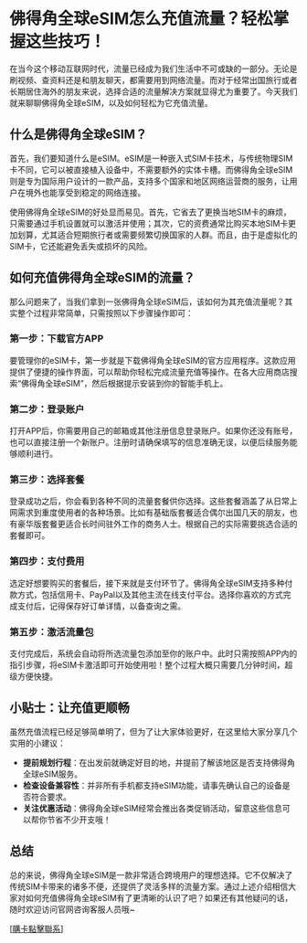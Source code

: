 # 佛得角全球eSIM怎么充值流量？轻松掌握这些技巧！

在当今这个移动互联网时代，流量已经成为我们生活中不可或缺的一部分。无论是刷视频、查资料还是和朋友聊天，都需要用到网络流量。而对于经常出国旅行或者长期居住海外的朋友来说，选择合适的流量解决方案就显得尤为重要了。今天我们就来聊聊佛得角全球eSIM，以及如何轻松为它充值流量。

## 什么是佛得角全球eSIM？

首先，我们要知道什么是eSIM。eSIM是一种嵌入式SIM卡技术，与传统物理SIM卡不同，它可以被直接植入设备中，不需要额外的实体卡槽。而佛得角全球eSIM则是专为国际用户设计的一款产品，支持多个国家和地区网络运营商的服务，让用户在境外也能享受到稳定的网络连接。

使用佛得角全球eSIM的好处显而易见。首先，它省去了更换当地SIM卡的麻烦，只需要通过手机设置就可以激活并使用；其次，它的资费通常比购买本地SIM卡更加划算，尤其适合短期旅行者或需要频繁切换国家的人群。而且，由于是虚拟化的SIM卡，它还能避免丢失或损坏的风险。

## 如何充值佛得角全球eSIM的流量？

那么问题来了，当我们拿到一张佛得角全球eSIM后，该如何为其充值流量呢？其实整个过程非常简单，只需按照以下步骤操作即可：

### 第一步：下载官方APP

要管理你的eSIM卡，第一步就是下载佛得角全球eSIM的官方应用程序。这款应用提供了便捷的操作界面，可以帮助你轻松完成流量充值等操作。在各大应用商店搜索“佛得角全球eSIM”，然后根据提示安装到你的智能手机上。

### 第二步：登录账户

打开APP后，你需要用自己的邮箱或其他注册信息登录账户。如果你还没有账号，也可以直接注册一个新账户。注册时请确保填写的信息准确无误，以便后续服务能够顺利进行。

### 第三步：选择套餐

登录成功之后，你会看到各种不同的流量套餐供你选择。这些套餐涵盖了从日常上网需求到重度使用者的各种场景。比如有基础版套餐适合偶尔出国几天的朋友，也有豪华版套餐更适合长时间驻外工作的商务人士。根据自己的实际需要挑选合适的套餐即可。

### 第四步：支付费用

选定好想要购买的套餐后，接下来就是支付环节了。佛得角全球eSIM支持多种付款方式，包括信用卡、PayPal以及其他主流在线支付平台。选择你喜欢的方式完成支付后，记得保存好订单详情，以备查询之需。

### 第五步：激活流量包

支付完成后，系统会自动将所选流量包添加至你的账户中。此时只需按照APP内的指引步骤，将eSIM卡激活即可开始使用啦！整个过程大概只需要几分钟时间，超级方便快捷。

## 小贴士：让充值更顺畅

虽然充值流程已经足够简单明了，但为了让大家体验更好，在这里给大家分享几个实用的小建议：

- **提前规划行程**：在出发前就确定好目的地，并提前了解该地区是否支持佛得角全球eSIM服务。
- **检查设备兼容性**：并非所有手机都支持eSIM功能，请事先确认自己的设备是否符合要求。
- **关注优惠活动**：佛得角全球eSIM经常会推出各类促销活动，留意这些信息可以帮你节省不少开支哦！

## 总结

总的来说，佛得角全球eSIM是一款非常适合跨境用户的理想选择。它不仅解决了传统SIM卡带来的诸多不便，还提供了灵活多样的流量方案。通过上述介绍相信大家对如何充值佛得角全球eSIM有了更清晰的认识了吧？如果还有其他疑问的话，随时欢迎访问官网咨询客服人员哦~

[[購卡點擊聯系](https://t.me/s/esim1088)]
